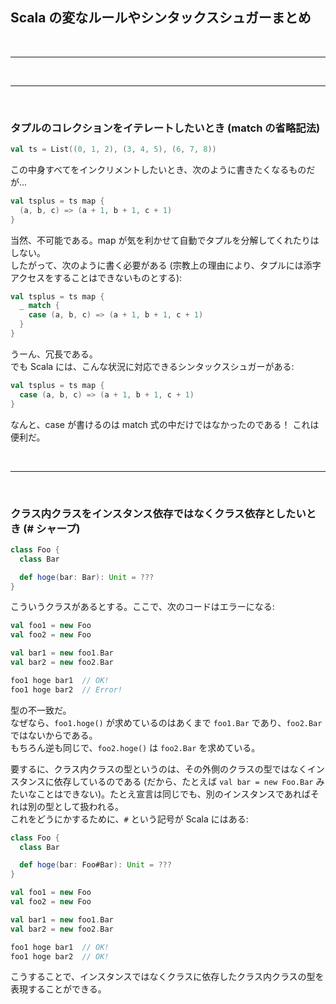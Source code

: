 ## Scala の変なルールやシンタックスシュガーまとめ

<br>

---

<br>

---

<br>

### タプルのコレクションをイテレートしたいとき (match の省略記法)

```scala
val ts = List((0, 1, 2), (3, 4, 5), (6, 7, 8))
```

この中身すべてをインクリメントしたいとき、次のように書きたくなるものだが...

```scala
val tsplus = ts map {
  (a, b, c) => (a + 1, b + 1, c + 1)
}
```

当然、不可能である。map が気を利かせて自動でタプルを分解してくれたりはしない。  
したがって、次のように書く必要がある (宗教上の理由により、タプルには添字アクセスをすることはできないものとする):

```scala
val tsplus = ts map {
  _ match {
    case (a, b, c) => (a + 1, b + 1, c + 1)
  }
}
```

うーん、冗長である。  
でも Scala には、こんな状況に対応できるシンタックスシュガーがある:

```scala
val tsplus = ts map {
  case (a, b, c) => (a + 1, b + 1, c + 1)
}
```

なんと、case が書けるのは match 式の中だけではなかったのである！ これは便利だ。

<br>

---

<br>

### クラス内クラスをインスタンス依存ではなくクラス依存としたいとき (\# シャープ)

```scala
class Foo {
  class Bar

  def hoge(bar: Bar): Unit = ???
}
```

こういうクラスがあるとする。ここで、次のコードはエラーになる:

```scala
val foo1 = new Foo
val foo2 = new Foo

val bar1 = new foo1.Bar
val bar2 = new foo2.Bar

foo1 hoge bar1  // OK!
foo1 hoge bar2  // Error!
```

型の不一致だ。  
なぜなら、`foo1.hoge()` が求めているのはあくまで `foo1.Bar` であり、`foo2.Bar` ではないからである。  
もちろん逆も同じで、`foo2.hoge()` は `foo2.Bar` を求めている。

要するに、クラス内クラスの型というのは、その外側のクラスの型ではなくインスタンスに依存しているのである (だから、たとえば `val bar = new Foo.Bar` みたいなことはできない)。たとえ宣言は同じでも、別のインスタンスであればそれは別の型として扱われる。  
これをどうにかするために、`#` という記号が Scala にはある:

```scala
class Foo {
  class Bar

  def hoge(bar: Foo#Bar): Unit = ???
}

val foo1 = new Foo
val foo2 = new Foo

val bar1 = new foo1.Bar
val bar2 = new foo2.Bar

foo1 hoge bar1  // OK!
foo1 hoge bar2  // OK!
```

こうすることで、インスタンスではなくクラスに依存したクラス内クラスの型を表現することができる。
